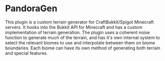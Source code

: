 # PandoraGen
This plugin is a custom terrain generator for CraftBukkit/Spigot Minecraft servers. It hooks into the Bukkit API for Minecraft and has a custom implementation of terrain generation. 
The plugin uses a coherent noise function to generate much of the terrain, and has it's own internal system to select the relevant biomes to use and interpolate between them on biome boundaries. Each biome can have its own method of generating both terrain and special features.
